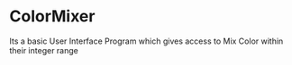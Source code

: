 # ColorMixer
Its a basic User Interface Program which gives access to Mix Color within their integer range 
